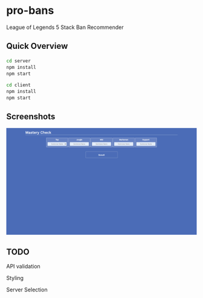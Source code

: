 # pro-bans
League of Legends 5 Stack Ban Recommender


## Quick Overview
```sh
cd server
npm install
npm start
```

```sh
cd client
npm install
npm start
```

## Screenshots

![Start Page](/client/readme/home.PNG?raw=true "Start Page")


## TODO

API validation

Styling

Server Selection
